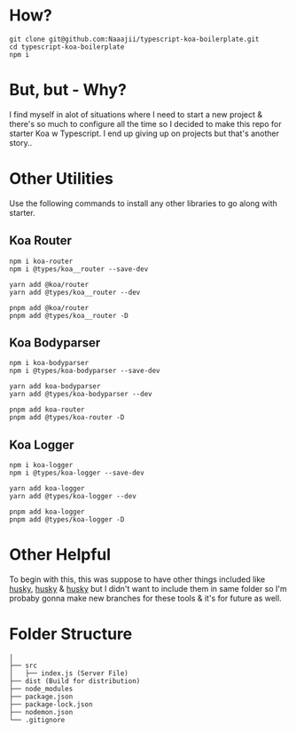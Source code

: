 # How?
```
git clone git@github.com:Naaajii/typescript-koa-boilerplate.git
cd typescript-koa-boilerplate
npm i
```
# But, but - Why?
I find myself in alot of situations where I need to start a new project & there's so much to configure all the time so I decided to make this repo for starter Koa w Typescript. I end up giving up on projects but that's another story..

# Other Utilities

Use the following commands to install any other libraries to go along with starter.

## Koa Router
```
npm i koa-router
npm i @types/koa__router --save-dev

yarn add @koa/router
yarn add @types/koa__router --dev

pnpm add @koa/router
pnpm add @types/koa__router -D
```

## Koa Bodyparser
```
npm i koa-bodyparser
npm i @types/koa-bodyparser --save-dev

yarn add koa-bodyparser
yarn add @types/koa-bodyparser --dev

pnpm add koa-router
pnpm add @types/koa-router -D
```

## Koa Logger
```
npm i koa-logger
npm i @types/koa-logger --save-dev

yarn add koa-logger
yarn add @types/koa-logger --dev

pnpm add koa-logger
pnpm add @types/koa-logger -D
```

# Other Helpful 
To begin with this, this was suppose to have other things included like [husky](https://github.com/typicode/husky), [husky](https://github.com/typicode/husky) & [husky](https://github.com/typicode/husky) but I didn't want to include them in same folder so I'm probaby gonna make new branches for these tools & it's for future as well.

# Folder Structure
```
│
├── src
│   ├── index.js (Server File)
├── dist (Build for distribution)
├── node_modules
├── package.json
├── package-lock.json 
├── nodemon.json
└── .gitignore
```